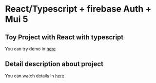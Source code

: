 # React/Typescript + firebase Auth + Mui 5

## Toy Project with React with typescript
You can try demo in [here](https://hohuns.github.io/InternetLogger3/)

## Detail description about project
You can watch details in [here](https://www.notion.so/hohuns17/Website-implementation-InternetLogger-3-454d48eeb61b4c0e8b04fe49e325d0b1)
